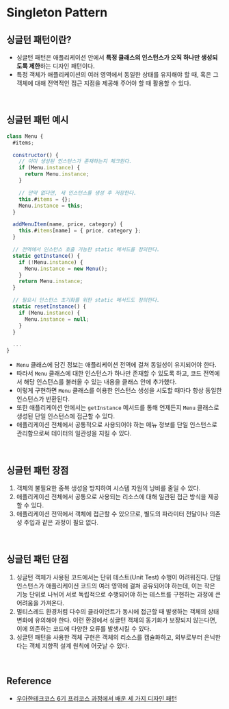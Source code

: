 # Singleton Pattern

## 싱글턴 패턴이란?
- 싱글턴 패턴은 애플리케이션 안에서 **특정 클래스의 인스턴스가 오직 하나만 생성되도록 제한**하는 디자인 패턴이다.
- 특정 객체가 애플리케이션의 여러 영역에서 동일한 상태를 유지해야 할 때, 혹은 그 객체에 대해 전역적인 접근 지점을 제공해 주어야 할 때 활용할 수 있다.

<br/>

## 싱글턴 패턴 예시
```javascript
class Menu {
  #items;

  constructor() {
    // 이미 생성된 인스턴스가 존재하는지 체크한다.
    if (Menu.instance) {
      return Menu.instance;
    }

    // 만약 없다면, 새 인스턴스를 생성 후 저장한다.
    this.#items = {};
    Menu.instance = this;
  }

  addMenuItem(name, price, category) {
    this.#items[name] = { price, category };
  }

  // 전역에서 인스턴스 호출 가능한 static 메서드를 정의한다.
  static getInstance() {
    if (!Menu.instance) {
      Menu.instance = new Menu();
    }
    return Menu.instance;
  }

  // 필요시 인스턴스 초기화를 위한 static 메서드도 정의한다.
  static resetInstance() {
    if (Menu.instance) {
      Menu.instance = null;
    }
  }

  ...
}
```
- `Menu` 클래스에 담긴 정보는 애플리케이션 전역에 걸쳐 동일성이 유지되어야 한다.
- 따라서 `Menu` 클래스에 대한 인스턴스가 하나만 존재할 수 있도록 하고, 코드 전역에서 해당 인스턴스를 불러올 수 있는 내용을 클래스 안에 추가했다.
- 이렇게 구현하면 `Menu` 클래스를 이용한 인스턴스 생성을 시도할 때마다 항상 동일한 인스턴스가 반환된다.
- 또한 애플리케이션 안에서는 `getInstance` 메서드를 통해 언제든지 `Menu` 클래스로 생성된 단일 인스턴스에 접근할 수 있다.
- 애플리케이션 전체에서 공통적으로 사용되어야 하는 메뉴 정보를 단일 인스턴스로 관리함으로써 데이터의 일관성을 지킬 수 있다.

<br/>

## 싱글턴 패턴 장점
1. 객체의 불필요한 중복 생성을 방지하여 시스템 자원의 낭비를 줄일 수 있다.
2. 애플리케이션 전체에서 공통으로 사용되는 리소스에 대해 일관된 접근 방식을 제공할 수 있다.
3. 애플리케이션 전역에서 객체에 접근할 수 있으므로, 별도의 파라미터 전달이나 의존성 주입과 같은 과정이 필요 없다.

<br/>

## 싱글턴 패턴 단점
1. 싱글턴 객체가 사용된 코드에서는 단위 테스트(Unit Test) 수행이 어려워진다. 단일 인스턴스가 애플리케이션 코드의 여러 영역에 걸쳐 공유되어야 하는데, 이는 작은 기능 단위로 나뉘어 서로 독립적으로 수행되어야 하는 테스트를 구현하는 과정에 큰 어려움을 가져온다.
2. 멀티스레드 환경처럼 다수의 클라이언트가 동시에 접근할 때 발생하는 객체의 상태 변화에 유의해야 한다. 이런 환경에서 싱글턴 객체의 동기화가 보장되지 않는다면, 이에 의존하는 코드에 다양한 오류를 발생시킬 수 있다.
3. 싱글턴 패턴을 사용한 객체 구현은 객체의 리소스를 캡슐화하고, 외부로부터 은닉한다는 객체 지향적 설계 원칙에 어긋날 수 있다.

<br/>

## Reference
- [우아한테크코스 6기 프리코스 과정에서 배운 세 가지 디자인 패턴](https://seongjin.me/woowacourse-three-design-patterns-in-javascript/?utm_source=oneoneone)
